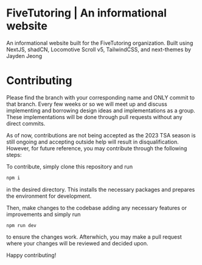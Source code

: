 # FiveTutoring | An informational website
An informational website built for the FiveTutoring organization.
Built using NextJS, shadCN, Locomotive Scroll v5, TailwindCSS, and next-themes by Jayden Jeong

# Contributing

Please find the branch with your corresponding name and ONLY commit to that branch. Every few weeks or so we will meet up and discuss implementing and borrowing design ideas and implementations as a group. These implementations will be done through pull requests without any direct commits.

As of now, contributions are not being accepted as the 2023 TSA season is still ongoing and accepting outside help will result in disqualification.
However, for future reference, you may contribute through the following steps:

To contribute, simply clone this repository and run 
```cmd
npm i
```
in the desired directory. This installs the necessary packages and prepares the environment for development.

Then, make changes to the codebase adding any necessary features or improvements and simply run 
```
npm run dev
```
to ensure the changes work. Afterwhich, you may make a pull request where your changes will be reviewed and decided upon.

Happy contributing!



